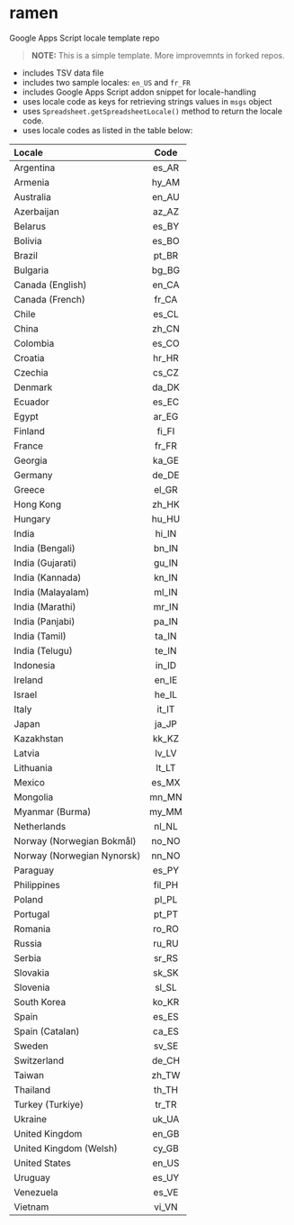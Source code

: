# ramen
Google Apps Script locale template repo

> **NOTE:** This is a simple template. More improvemnts in forked repos.

+ includes TSV data file
+ includes two sample locales: `en_US` and `fr_FR`
+ includes Google Apps Script addon snippet for locale-handling
+ uses locale code as keys for retrieving strings values in `msgs` object
+ uses `Spreadsheet.getSpreadsheetLocale()` method to return the locale code.
+ uses locale codes as listed in the table below:


Locale | Code
:--- | :---:
Argentina | es_AR
Armenia | hy_AM
Australia | en_AU
Azerbaijan | az_AZ
Belarus | es_BY
Bolivia | es_BO
Brazil | pt_BR
Bulgaria | bg_BG
Canada (English) | en_CA
Canada (French) | fr_CA
Chile | es_CL
China | zh_CN
Colombia | es_CO
Croatia | hr_HR
Czechia | cs_CZ
Denmark | da_DK
Ecuador | es_EC
Egypt | ar_EG
Finland | fi_FI
France | fr_FR
Georgia | ka_GE
Germany | de_DE
Greece | el_GR
Hong Kong | zh_HK
Hungary | hu_HU
India | hi_IN
India (Bengali) | bn_IN
India (Gujarati) | gu_IN
India (Kannada) | kn_IN
India (Malayalam) | ml_IN
India (Marathi) | mr_IN
India (Panjabi) | pa_IN
India (Tamil) | ta_IN
India (Telugu) | te_IN
Indonesia | in_ID
Ireland | en_IE
Israel | he_IL
Italy | it_IT
Japan | ja_JP
Kazakhstan | kk_KZ
Latvia | lv_LV
Lithuania | lt_LT
Mexico | es_MX
Mongolia | mn_MN
Myanmar (Burma) | my_MM
Netherlands | nl_NL
Norway (Norwegian Bokmål) | no_NO
Norway (Norwegian Nynorsk) | nn_NO
Paraguay | es_PY
Philippines | fil_PH
Poland | pl_PL
Portugal | pt_PT
Romania | ro_RO
Russia | ru_RU
Serbia | sr_RS
Slovakia | sk_SK
Slovenia | sl_SL
South Korea | ko_KR
Spain | es_ES
Spain (Catalan) | ca_ES
Sweden | sv_SE
Switzerland | de_CH
Taiwan | zh_TW
Thailand | th_TH
Turkey (Turkiye) | tr_TR
Ukraine | uk_UA
United Kingdom | en_GB
United Kingdom (Welsh) | cy_GB
United States | en_US
Uruguay | es_UY
Venezuela | es_VE
Vietnam | vi_VN


